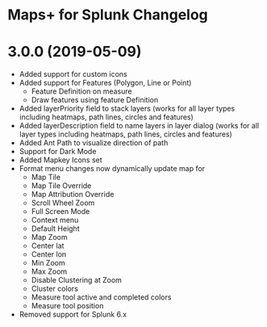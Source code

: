Maps+ for Splunk Changelog
==========================

# 3.0.0 (2019-05-09)
* Added support for custom icons
* Added support for Features (Polygon, Line or Point)
    - Feature Definition on measure
    - Draw features using feature Definition
* Added layerPriority field to stack layers (works for all layer types including heatmaps, path lines, circles and features)
* Added layerDescription field to name layers in layer dialog (works for all layer types including heatmaps, path lines, circles and features)
* Added Ant Path to visualize direction of path
* Support for Dark Mode
* Added Mapkey Icons set
* Format menu changes now dynamically update map for 
    - Map Tile
    - Map Tile Override
    - Map Attribution Override
    - Scroll Wheel Zoom
    - Full Screen Mode
    - Context menu
    - Default Height
    - Map Zoom
    - Center lat
    - Center lon
    - Min Zoom
    - Max Zoom
    - Disable Clustering at Zoom
    - Cluster colors
    - Measure tool active and completed colors
    - Measure tool position
* Removed support for Splunk 6.x